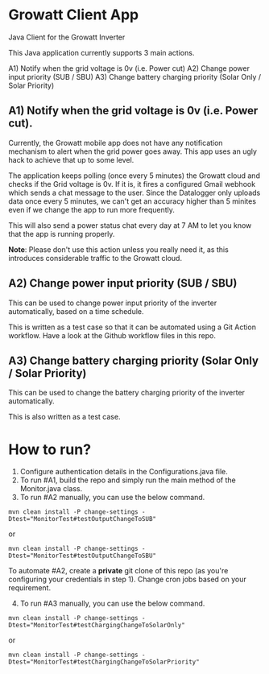 # Growatt Client App
Java Client for the Growatt Inverter

This Java application currently supports 3 main actions.

A1) Notify when the grid voltage is 0v (i.e. Power cut)
A2) Change power input priority (SUB / SBU)
A3) Change battery charging priority (Solar Only / Solar Priority)

## A1) Notify when the grid voltage is 0v (i.e. Power cut). 

Currently, the Growatt mobile app does not have any notification mechanism to alert when the grid power goes away. This app uses an ugly hack to achieve that up to some level.  

The application keeps polling (once every 5 minutes) the Growatt cloud and checks if the Grid voltage is 0v. If it is, it fires a configured Gmail webhook which sends a chat message to the user. Since the Datalogger only uploads data once every 5 minutes, we can't get an accuracy higher than 5 minites even if we change the app to run more frequently.   

This will also send a power status chat every day at 7 AM to let you know that the app is running properly. 

**Note**: Please don't use this action unless you really need it, as this introduces considerable traffic to the Growatt cloud. 


## A2) Change power input priority (SUB / SBU) 

This can be used to change power input priority of the inverter automatically, based on a time schedule. 

This is written as a test case so that it can be automated using a Git Action workflow. Have a look at the Github workflow files in this repo. 


## A3) Change battery charging priority (Solar Only / Solar Priority)

This can be used to change the battery charging priority of the inverter automatically.

This is also written as a test case.

# How to run?

1. Configure authentication details in the Configurations.java file. 
2. To run #A1, build the repo and simply run the main method of the Monitor.java class. 
3. To run #A2 manually, you can use the below command. 
  
```
mvn clean install -P change-settings -Dtest="MonitorTest#testOutputChangeToSUB"
```
or 
```
mvn clean install -P change-settings -Dtest="MonitorTest#testOutputChangeToSBU"
```

To automate #A2, create a **private** git clone of this repo (as you're configuring your credentials in step 1). Change cron jobs based on your requirement. 

4. To run #A3 manually, you can use the below command.

```
mvn clean install -P change-settings -Dtest="MonitorTest#testChargingChangeToSolarOnly"
```
or
```
mvn clean install -P change-settings -Dtest="MonitorTest#testChargingChangeToSolarPriority"
```